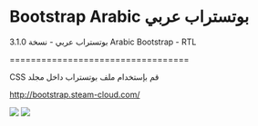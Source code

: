 Bootstrap Arabic بوتستراب عربي
================

بوتستراب عربي - نسخة 3.1.0
Arabic Bootstrap - RTL

==================================

CSS قم بإستخدام ملف بوتستراب داخل مجلد 

http://bootstrap.steam-cloud.com/

<img src="http://bootstrap.steam-cloud.com/imgs/bootstrapARA.png">

<img src="http://getbootstrap.com/assets/img/devices.png">
